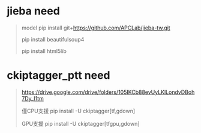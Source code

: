 # jieba need
>model
> pip install git+https://github.com/APCLab/jieba-tw.git
>
> 
> pip install beautifulsoup4
>
>
> pip install html5lib
>
# ckiptagger_ptt need
>
>https://drive.google.com/drive/folders/105IKCb88evUyLKlLondvDBoh7Dy_I1tm
>
>僅CPU支援
>pip install -U ckiptagger[tf,gdown]
>
>GPU支援
>pip install -U ckiptagger[tfgpu,gdown]
